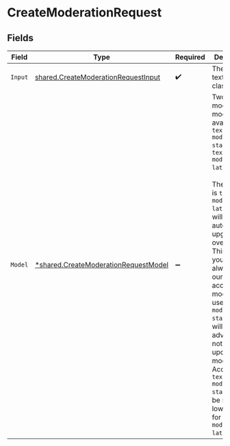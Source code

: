 # CreateModerationRequest


## Fields

| Field                                                                                                                                                                                                                                                                                                                                                                                                                                                   | Type                                                                                                                                                                                                                                                                                                                                                                                                                                                    | Required                                                                                                                                                                                                                                                                                                                                                                                                                                                | Description                                                                                                                                                                                                                                                                                                                                                                                                                                             | Example                                                                                                                                                                                                                                                                                                                                                                                                                                                 |
| ------------------------------------------------------------------------------------------------------------------------------------------------------------------------------------------------------------------------------------------------------------------------------------------------------------------------------------------------------------------------------------------------------------------------------------------------------- | ------------------------------------------------------------------------------------------------------------------------------------------------------------------------------------------------------------------------------------------------------------------------------------------------------------------------------------------------------------------------------------------------------------------------------------------------------- | ------------------------------------------------------------------------------------------------------------------------------------------------------------------------------------------------------------------------------------------------------------------------------------------------------------------------------------------------------------------------------------------------------------------------------------------------------- | ------------------------------------------------------------------------------------------------------------------------------------------------------------------------------------------------------------------------------------------------------------------------------------------------------------------------------------------------------------------------------------------------------------------------------------------------------- | ------------------------------------------------------------------------------------------------------------------------------------------------------------------------------------------------------------------------------------------------------------------------------------------------------------------------------------------------------------------------------------------------------------------------------------------------------- |
| `Input`                                                                                                                                                                                                                                                                                                                                                                                                                                                 | [shared.CreateModerationRequestInput](../../../pkg/models/shared/createmoderationrequestinput.md)                                                                                                                                                                                                                                                                                                                                                       | :heavy_check_mark:                                                                                                                                                                                                                                                                                                                                                                                                                                      | The input text to classify                                                                                                                                                                                                                                                                                                                                                                                                                              |                                                                                                                                                                                                                                                                                                                                                                                                                                                         |
| `Model`                                                                                                                                                                                                                                                                                                                                                                                                                                                 | [*shared.CreateModerationRequestModel](../../../pkg/models/shared/createmoderationrequestmodel.md)                                                                                                                                                                                                                                                                                                                                                      | :heavy_minus_sign:                                                                                                                                                                                                                                                                                                                                                                                                                                      | Two content moderations models are available: `text-moderation-stable` and `text-moderation-latest`.<br/><br/>The default is `text-moderation-latest` which will be automatically upgraded over time. This ensures you are always using our most accurate model. If you use `text-moderation-stable`, we will provide advanced notice before updating the model. Accuracy of `text-moderation-stable` may be slightly lower than for `text-moderation-latest`.<br/> | text-moderation-stable                                                                                                                                                                                                                                                                                                                                                                                                                                  |